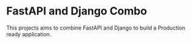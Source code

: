 # FastAPI and Django Combo
This projects aims to combine FastAPI and Django to build a Production ready application.
